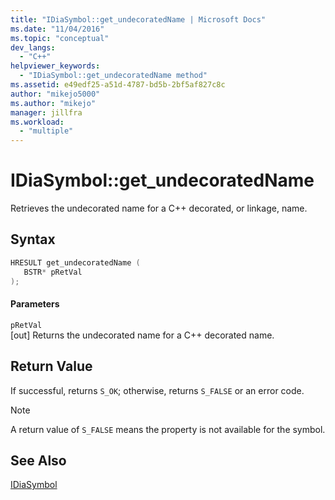 ```yaml
---
title: "IDiaSymbol::get_undecoratedName | Microsoft Docs"
ms.date: "11/04/2016"
ms.topic: "conceptual"
dev_langs: 
  - "C++"
helpviewer_keywords: 
  - "IDiaSymbol::get_undecoratedName method"
ms.assetid: e49edf25-a51d-4787-bd5b-2bf5af827c8c
author: "mikejo5000"
ms.author: "mikejo"
manager: jillfra
ms.workload: 
  - "multiple"
---
```

# IDiaSymbol::get_undecoratedName
Retrieves the undecorated name for a C++ decorated, or linkage, name.  
  
## Syntax  
  
```C++  
HRESULT get_undecoratedName (   
   BSTR* pRetVal  
);  
```  
  
#### Parameters  
 `pRetVal`  
 [out] Returns the undecorated name for a C++ decorated name.  
  
## Return Value  
 If successful, returns `S_OK`; otherwise, returns `S_FALSE` or an error code.  
  
> [!NOTE]
>  A return value of `S_FALSE` means the property is not available for the symbol.  
  
## See Also  
 [IDiaSymbol](../../debugger/debug-interface-access/idiasymbol.md)